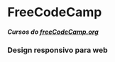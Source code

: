 # FreeCodeCamp
***Cursos do [freeCodeCamp.org](https://www.freecodecamp.org/)***

### Design responsivo para web

